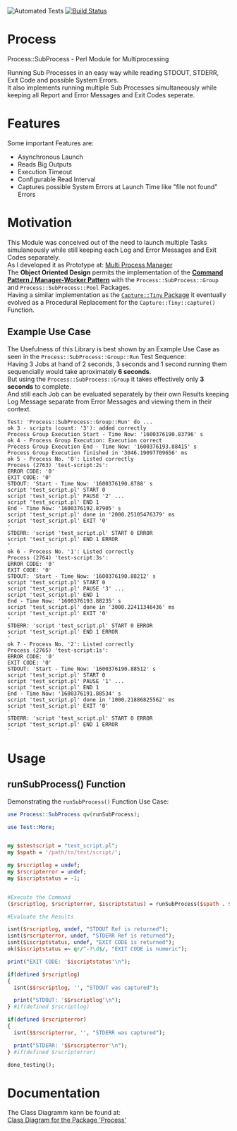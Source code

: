 ![Automated Tests](https://github.com/bodo-hugo-barwich/Process/workflows/Automated%20Tests/badge.svg)
[![Build Status](https://travis-ci.com/bodo-hugo-barwich/Process.svg?branch=master)](https://travis-ci.com/bodo-hugo-barwich/Process)

# Process
Process::SubProcess - Perl Module for Multiprocessing 

Running Sub Processes in an easy way while reading STDOUT, STDERR, Exit Code and possible System Errors. \
It also implements running multiple Sub Processes simultaneously while keeping all Report and Error Messages and Exit Codes 
seperate.

# Features
Some important Features are:
* Asynchronous Launch
* Reads Big Outputs
* Execution Timeout
* Configurable Read Interval
* Captures possible System Errors at Launch Time like "file not found" Errors

# Motivation
This Module was conceived out of the need to launch multiple Tasks simulaneously while still keeping each Log and Error Messages and Exit Codes separately. \
As I developed it as Prototype at:
[Multi Process Manager](https://stackoverflow.com/questions/50177534/why-do-pipes-from-child-processes-break-sometimes-and-sometimes-not)\
The **Object Oriented Design** permits the implementation of the **[Command Pattern / Manager-Worker Pattern](https://en.wikipedia.org/wiki/Command_pattern)** with the `Process::SubProcess::Group` and `Process::SubProcess::Pool` Packages.\
Having a similar implementation as the [`Capture::Tiny` Package](https://metacpan.org/pod/Capture::Tiny) it eventually evolved as a Procedural Replacement for the `Capture::Tiny::capture()` Function. 

## Example Use Case
The Usefulness of this Library is best shown by an Example Use Case as seen in the `Process::SubProcess::Group::Run` Test Sequence:\
Having 3 Jobs at hand of 2 seconds, 3 seconds and 1 second running them sequencially would take aproximately **6 seconds**.\
But using the `Process::SubProcess::Group` it takes effectively only **3 seconds** to complete.\
And still each Job can be evaluated separately by their own Results keeping Log Message separate from Error Messages and viewing them in their context.
```
Test: 'Process::SubProcess::Group::Run' do ...
ok 3 - scripts (count: '3'): added correctly
Process Group Execution Start - Time Now: '1600376190.83796' s
ok 4 - Process Group Execution: Execution correct
Process Group Execution End - Time Now: '1600376193.88415' s
Process Group Execution finished in '3046.19097709656' ms
ok 5 - Process No. '0': Listed correctly
Process (2763) 'test-script:2s':
ERROR CODE: '0'
EXIT CODE: '0'
STDOUT: 'Start - Time Now: '1600376190.8788' s
script 'test_script.pl' START 0
script 'test_script.pl' PAUSE '2' ...
script 'test_script.pl' END 1
End - Time Now: '1600376192.87905' s
script 'test_script.pl' done in '2000.25105476379' ms
script 'test_script.pl' EXIT '0'
'
STDERR: 'script 'test_script.pl' START 0 ERROR
script 'test_script.pl' END 1 ERROR
'
ok 6 - Process No. '1': Listed correctly
Process (2764) 'test-script:3s':
ERROR CODE: '0'
EXIT CODE: '0'
STDOUT: 'Start - Time Now: '1600376190.88212' s
script 'test_script.pl' START 0
script 'test_script.pl' PAUSE '3' ...
script 'test_script.pl' END 1
End - Time Now: '1600376193.88235' s
script 'test_script.pl' done in '3000.22411346436' ms
script 'test_script.pl' EXIT '0'
'
STDERR: 'script 'test_script.pl' START 0 ERROR
script 'test_script.pl' END 1 ERROR
'
ok 7 - Process No. '2': Listed correctly
Process (2765) 'test-script:1s':
ERROR CODE: '0'
EXIT CODE: '0'
STDOUT: 'Start - Time Now: '1600376190.88512' s
script 'test_script.pl' START 0
script 'test_script.pl' PAUSE '1' ...
script 'test_script.pl' END 1
End - Time Now: '1600376191.88534' s
script 'test_script.pl' done in '1000.21886825562' ms
script 'test_script.pl' EXIT '0'
'
STDERR: 'script 'test_script.pl' START 0 ERROR
script 'test_script.pl' END 1 ERROR
'
```

# Usage
## runSubProcess() Function
Demonstrating the `runSubProcess()` Function Use Case:
```perl
use Process::SubProcess qw(runSubProcess);

use Test::More;


my $stestscript = "test_script.pl";
my $spath = '/path/to/test/script/';

my $rscriptlog = undef;
my $rscripterror = undef;
my $iscriptstatus = -1;


#Execute the Command
($rscriptlog, $rscripterror, $iscriptstatus) = runSubProcess($spath . $stestscript);

#Evaluate the Results

isnt($rscriptlog, undef, "STDOUT Ref is returned");
isnt($rscripterror, undef, "STDERR Ref is returned");
isnt($iscriptstatus, undef, "EXIT CODE is returned");
ok($iscriptstatus =~ qr/^-?\d$/, "EXIT CODE is numeric");

print("EXIT CODE: '$iscriptstatus'\n");

if(defined $rscriptlog)
{
  isnt($$rscriptlog, '', "STDOUT was captured");

  print("STDOUT: '$$rscriptlog'\n");
} #if(defined $rscriptlog)

if(defined $rscripterror)
{
  isnt($$rscripterror, '', "STDERR was captured");

  print("STDERR: '$$rscripterror'\n");
} #if(defined $rscripterror)

done_testing();
```

# Documentation
The Class Diagramm kann be found at:\
[Class Diagram for the Package 'Process'](docs/Process.jpg)


